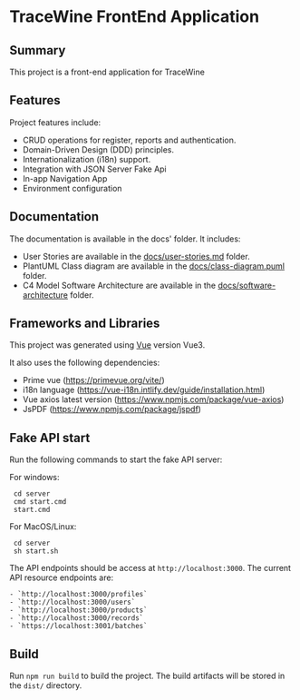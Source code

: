 # TraceWine FrontEnd Application

## Summary

This project is a front-end application for TraceWine

## Features

Project features include:

- CRUD operations for register, reports and authentication.
- Domain-Driven Design (DDD) principles.
- Internationalization (i18n) support.
- Integration with JSON Server Fake Api
- In-app Navigation App
- Environment configuration

## Documentation

The documentation is available in the docs' folder. It includes:

- User Stories are available in the [docs/user-stories.md](/docs/user-stories.md) folder.
- PlantUML Class diagram are available in the [docs/class-diagram.puml](/docs/class-diagram.puml) folder.
- C4 Model Software Architecture are available in the [docs/software-architecture](/docs/software-architecture.dsl) folder.

## Frameworks and Libraries

This project was generated using [Vue](https://github.com/vuejs/vue-cli) version Vue3.

It also uses the following dependencies:

- Prime vue (https://primevue.org/vite/)
- i18n language (https://vue-i18n.intlify.dev/guide/installation.html)
- Vue axios latest version (https://www.npmjs.com/package/vue-axios)
- JsPDF (https://www.npmjs.com/package/jspdf)

## Fake API start

Run the following commands to start the fake API server:

For windows:
```
 cd server
 cmd start.cmd
 start.cmd
```

For MacOS/Linux:
```
 cd server
 sh start.sh
```

The API endpoints should be access at `http://localhost:3000`. The current API resource endpoints are:
```
- `http://localhost:3000/profiles`
- `http://localhost:3000/users`
- `http://localhost:3000/products`
- `http://localhost:3000/records`
- `https://localhost:3001/batches`    
```

## Build

Run `npm run build` to build the project. The build artifacts will be stored in the `dist/` directory.
